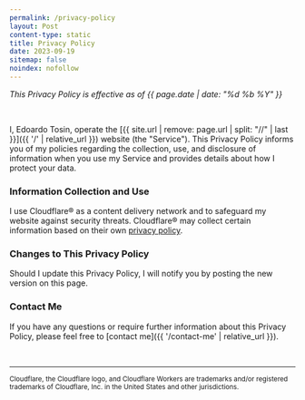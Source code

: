 ```yaml
---
permalink: /privacy-policy
layout: Post
content-type: static
title: Privacy Policy
date: 2023-09-19
sitemap: false
noindex: nofollow
---
```


*This Privacy Policy is effective as of {{ page.date | date: "%d %b %Y" }}*

<br>

I, Edoardo Tosin, operate the [{{ site.url | remove: page.url | split: "//" | last }}]({{ '/' | relative_url }}) website (the "Service"). This Privacy Policy informs you of my policies regarding the collection, use, and disclosure of information when you use my Service and provides details about how I protect your data.

### Information Collection and Use

I use Cloudflare® as a content delivery network and to safeguard my website against security threats. Cloudflare® may collect certain information based on their own [privacy policy](https://www.cloudflare.com/privacypolicy/).

### Changes to This Privacy Policy

Should I update this Privacy Policy, I will notify you by posting the new version on this page.

### Contact Me

If you have any questions or require further information about this Privacy Policy, please feel free to [contact me]({{ '/contact-me' | relative_url }}).

<br>

---

<sub>
Cloudflare, the Cloudflare logo, and Cloudflare Workers are trademarks and/or registered trademarks of Cloudflare, Inc. in the United States and other jurisdictions.
</sub>